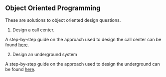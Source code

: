 ## Object Oriented Programming

These are solutions to object oriented design questions.

1. Design a call center.

A step-by-step guide on the approach used to design the call center can be found [here](https://dev.to/wanguiwaweru/design-a-call-center-4dil).

2. Design an underground system

A step-by-step guide on the approach used to design the underground can be found [here](https://dev.to/wanguiwaweru/design-underground-system-4e51).
